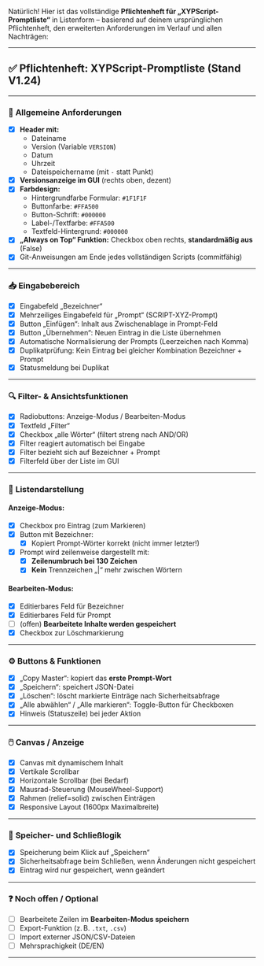 Natürlich! Hier ist das vollständige **Pflichtenheft für „XYPScript-Promptliste“** in Listenform – basierend auf deinem ursprünglichen Pflichtenheft, den erweiterten Anforderungen im Verlauf und allen Nachträgen:

---

## ✅ **Pflichtenheft: XYPScript-Promptliste (Stand V1.24)**

---

### 🧩 **Allgemeine Anforderungen**

- [x] **Header mit:**
  - Dateiname
  - Version (Variable `VERSION`)
  - Datum
  - Uhrzeit
  - Dateispeichername (mit `-` statt Punkt)
- [x] **Versionsanzeige im GUI** (rechts oben, dezent)
- [x] **Farbdesign:**
  - Hintergrundfarbe Formular: `#1F1F1F`
  - Buttonfarbe: `#FFA500`
  - Button-Schrift: `#000000`
  - Label-/Textfarbe: `#FFA500`
  - Textfeld-Hintergrund: `#000000`
- [x] **„Always on Top“ Funktion:** Checkbox oben rechts, **standardmäßig aus** (False)
- [x] Git-Anweisungen am Ende jedes vollständigen Scripts (commitfähig)

---

### 📥 **Eingabebereich**

- [x] Eingabefeld „Bezeichner“
- [x] Mehrzeiliges Eingabefeld für „Prompt“ (SCRIPT-XYZ-Prompt)
- [x] Button „Einfügen“: Inhalt aus Zwischenablage in Prompt-Feld
- [x] Button „Übernehmen“: Neuen Eintrag in die Liste übernehmen
- [x] Automatische Normalisierung der Prompts (Leerzeichen nach Komma)
- [x] Duplikatprüfung: Kein Eintrag bei gleicher Kombination Bezeichner + Prompt
- [x] Statusmeldung bei Duplikat

---

### 🔍 **Filter- & Ansichtsfunktionen**

- [x] Radiobuttons: Anzeige-Modus / Bearbeiten-Modus
- [x] Textfeld „Filter“
- [x] Checkbox „alle Wörter“ (filtert streng nach AND/OR)
- [x] Filter reagiert automatisch bei Eingabe
- [x] Filter bezieht sich auf Bezeichner + Prompt
- [x] Filterfeld über der Liste im GUI

---

### 🧾 **Listendarstellung**

#### Anzeige-Modus:
- [x] Checkbox pro Eintrag (zum Markieren)
- [x] Button mit Bezeichner:
  - [x] Kopiert Prompt-Wörter korrekt (nicht immer letzter!)
- [x] Prompt wird zeilenweise dargestellt mit:
  - [x] **Zeilenumbruch bei 130 Zeichen**
  - [x] **Kein** Trennzeichen „|“ mehr zwischen Wörtern

#### Bearbeiten-Modus:
- [x] Editierbares Feld für Bezeichner
- [x] Editierbares Feld für Prompt
- [ ] (offen) **Bearbeitete Inhalte werden gespeichert**
- [x] Checkbox zur Löschmarkierung

---

### ⚙️ **Buttons & Funktionen**

- [x] „Copy Master“: kopiert das **erste Prompt-Wort**
- [x] „Speichern“: speichert JSON-Datei
- [x] „Löschen“: löscht markierte Einträge nach Sicherheitsabfrage
- [x] „Alle abwählen“ / „Alle markieren“: Toggle-Button für Checkboxen
- [x] Hinweis (Statuszeile) bei jeder Aktion

---

### 🖱️ **Canvas / Anzeige**

- [x] Canvas mit dynamischem Inhalt
- [x] Vertikale Scrollbar
- [x] Horizontale Scrollbar (bei Bedarf)
- [x] Mausrad-Steuerung (MouseWheel-Support)
- [x] Rahmen (relief=solid) zwischen Einträgen
- [x] Responsive Layout (1600px Maximalbreite)

---

### 💾 **Speicher- und Schließlogik**

- [x] Speicherung beim Klick auf „Speichern“
- [x] Sicherheitsabfrage beim Schließen, wenn Änderungen nicht gespeichert
- [x] Eintrag wird nur gespeichert, wenn geändert

---

### ❓ Noch offen / Optional

- [ ] Bearbeitete Zeilen im **Bearbeiten-Modus speichern**
- [ ] Export-Funktion (z. B. `.txt`, `.csv`)
- [ ] Import externer JSON/CSV-Dateien
- [ ] Mehrsprachigkeit (DE/EN)

---

